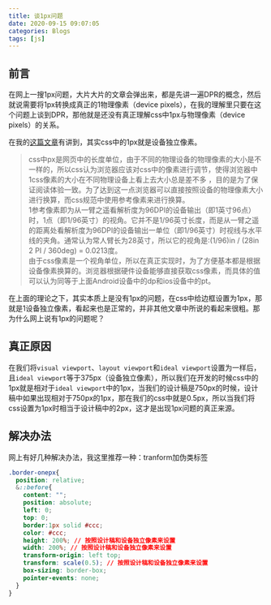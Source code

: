 ```yaml
---
title: 谈1px问题
date: 2020-09-15 09:07:05
categories: Blogs
tags: [js]
---
```

## 前言
在网上一搜1px问题，大片大片的文章会弹出来，都是先讲一遍DPR的概念，然后就说需要将1px转换成真正的1物理像素（device pixels），在我的理解里只要在这个问题上谈到DPR，那他就是还没有真正理解css中1px与物理像素（device pixels）的关系。<!--more-->

在我的[这篇文章](https://liu97.github.io/2019/09/21/%E5%83%8F%E7%B4%A0%E4%B8%8E%E8%AE%BE%E5%A4%87%E9%97%B4%E7%9A%84%E7%88%B1%E6%81%A8%E6%83%85%E4%BB%87%E4%BA%8C/)有讲到，其实css中的1px就是设备独立像素。
> css中px是网页中的长度单位，由于不同的物理设备的物理像素的大小是不一样的，所以css认为浏览器应该对css中的像素进行调节，使得浏览器中 1css像素的大小在不同物理设备上看上去大小总是差不多 ，目的是为了保证阅读体验一致。为了达到这一点浏览器可以直接按照设备的物理像素大小进行换算，而css规范中使用参考像素来进行换算。<br/>
>1参考像素即为从一臂之遥看解析度为96DPI的设备输出（即1英寸96点）时，1点（即1/96英寸）的视角。它并不是1/96英寸长度，而是从一臂之遥的距离处看解析度为96DPI的设备输出一单位（即1/96英寸）时视线与水平线的夹角。通常认为常人臂长为28英寸，所以它的视角是:(1/96)in / (28in 2 PI / 360deg) = 0.0213度。<br/>
>由于css像素是一个视角单位，所以在真正实现时，为了方便基本都是根据设备像素换算的。浏览器根据硬件设备能够直接获取css像素，而具体的值可以认为同等于上面Android设备中的dp和ios设备中的pt。

在上面的理论之下，其实本质上是没有1px的问题，在css中给边框设置为1px，那就是1设备独立像素，看起来也是正常的，并非其他文章中所说的看起来很粗。那为什么网上说有1px的问题呢？

## 真正原因
在我们将`visual viewport`、`layout viewport`和`ideal viewport`设置为一样后，且`ideal viewport`等于375px（设备独立像素），所以我们在开发的时候css中的1px就是相对于`ideal viewport`中的1px，当我们的设计稿是750px的时候，设计稿中如果出现相对于750px的1px，那在我们的css中就是0.5px，所以当我们将css设置为1px时相当于设计稿中的2px，这才是出现1px问题的真正来源。

## 解决办法
网上有好几种解决办法，我这里推荐一种：tranform加伪类标签
```css
.border-onepx{
  position: relative;
  &::before{
    content: "";
    position: absolute;
    left: 0;
    top: 0;
    border:1px solid #ccc;
    color: #ccc;
    height: 200%; // 按照设计稿和设备独立像素来设置
    width: 200%; // 按照设计稿和设备独立像素来设置
    transform-origin: left top;
    transform: scale(0.5); // 按照设计稿和设备独立像素来设置
    box-sizing: border-box;
    pointer-events: none;
  }
}
```